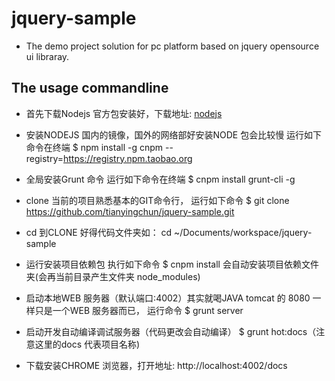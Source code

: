 jquery-sample
==========

- The demo project solution for pc platform based on jquery opensource ui libraray.

The usage commandline
----------

- 首先下载Nodejs 官方包安装好，下载地址: [nodejs](https://nodejs.org/en/)

- 安装NODEJS 国内的镜像，国外的网络部好安装NODE 包会比较慢 运行如下命令在终端
  $ npm install -g cnpm --registry=https://registry.npm.taobao.org

- 全局安装Grunt 命令 运行如下命令在终端
  $ cnpm install grunt-cli -g

- clone 当前的项目熟悉基本的GIT命令行， 运行如下命令
  $ git clone https://github.com/tianyingchun/jquery-sample.git

- cd 到CLONE 好得代码文件夹如： cd ~/Documents/workspace/jquery-sample

- 运行安装项目依赖包 执行如下命令
  $ cnpm install  会自动安装项目依赖文件夹(会再当前目录产生文件夹 node_modules)

- 启动本地WEB 服务器（默认端口:4002）其实就喝JAVA tomcat 的 8080 一样只是一个WEB 服务器而已， 运行命令
  $ grunt server

- 启动开发自动编译调试服务器（代码更改会自动编译）
  $ grunt hot:docs（注意这里的docs 代表项目名称)

- 下载安装CHROME 浏览器，打开地址: http://localhost:4002/docs




